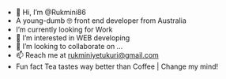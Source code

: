 - 👋 Hi, I’m @Rukmini86
- A young-dumb 🤓 front end developer from Australia
- I’m currently looking for Work
- 👀 I’m interested in WEB developing
- 💞️ I’m looking to collaborate on ...
- 📫 Reach me at rukminiyetukuri@gmail.com
- Fun fact Tea tastes way better than Coffee | Change my mind!

<!---
Rukmini86/Rukmini86 is a ✨ special ✨ repository because its `README.md` (this file) appears on your GitHub profile.
You can click the Preview link to take a look at your changes.
--->
